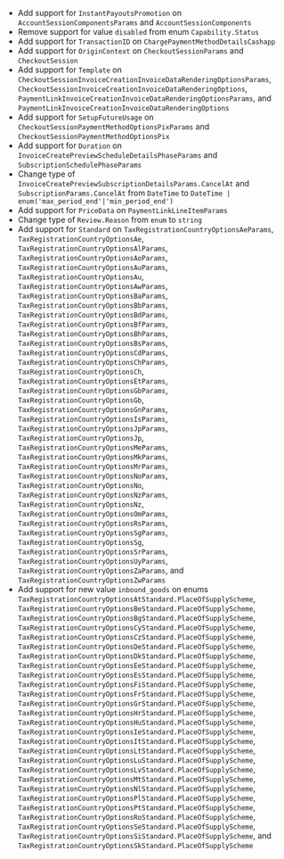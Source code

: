 * Add support for `InstantPayoutsPromotion` on `AccountSessionComponentsParams` and `AccountSessionComponents`
* Remove support for value `disabled` from enum `Capability.Status`
* Add support for `TransactionID` on `ChargePaymentMethodDetailsCashapp`
* Add support for `OriginContext` on `CheckoutSessionParams` and `CheckoutSession`
* Add support for `Template` on `CheckoutSessionInvoiceCreationInvoiceDataRenderingOptionsParams`, `CheckoutSessionInvoiceCreationInvoiceDataRenderingOptions`, `PaymentLinkInvoiceCreationInvoiceDataRenderingOptionsParams`, and `PaymentLinkInvoiceCreationInvoiceDataRenderingOptions`
* Add support for `SetupFutureUsage` on `CheckoutSessionPaymentMethodOptionsPixParams` and `CheckoutSessionPaymentMethodOptionsPix`
* Add support for `Duration` on `InvoiceCreatePreviewScheduleDetailsPhaseParams` and `SubscriptionSchedulePhaseParams`
* Change type of `InvoiceCreatePreviewSubscriptionDetailsParams.CancelAt` and `SubscriptionParams.CancelAt` from `DateTime` to `DateTime | enum('max_period_end'|'min_period_end')`
* Add support for `PriceData` on `PaymentLinkLineItemParams`
* Change type of `Review.Reason` from `enum` to `string`
* Add support for `Standard` on `TaxRegistrationCountryOptionsAeParams`, `TaxRegistrationCountryOptionsAe`, `TaxRegistrationCountryOptionsAlParams`, `TaxRegistrationCountryOptionsAoParams`, `TaxRegistrationCountryOptionsAuParams`, `TaxRegistrationCountryOptionsAu`, `TaxRegistrationCountryOptionsAwParams`, `TaxRegistrationCountryOptionsBaParams`, `TaxRegistrationCountryOptionsBbParams`, `TaxRegistrationCountryOptionsBdParams`, `TaxRegistrationCountryOptionsBfParams`, `TaxRegistrationCountryOptionsBhParams`, `TaxRegistrationCountryOptionsBsParams`, `TaxRegistrationCountryOptionsCdParams`, `TaxRegistrationCountryOptionsChParams`, `TaxRegistrationCountryOptionsCh`, `TaxRegistrationCountryOptionsEtParams`, `TaxRegistrationCountryOptionsGbParams`, `TaxRegistrationCountryOptionsGb`, `TaxRegistrationCountryOptionsGnParams`, `TaxRegistrationCountryOptionsIsParams`, `TaxRegistrationCountryOptionsJpParams`, `TaxRegistrationCountryOptionsJp`, `TaxRegistrationCountryOptionsMeParams`, `TaxRegistrationCountryOptionsMkParams`, `TaxRegistrationCountryOptionsMrParams`, `TaxRegistrationCountryOptionsNoParams`, `TaxRegistrationCountryOptionsNo`, `TaxRegistrationCountryOptionsNzParams`, `TaxRegistrationCountryOptionsNz`, `TaxRegistrationCountryOptionsOmParams`, `TaxRegistrationCountryOptionsRsParams`, `TaxRegistrationCountryOptionsSgParams`, `TaxRegistrationCountryOptionsSg`, `TaxRegistrationCountryOptionsSrParams`, `TaxRegistrationCountryOptionsUyParams`, `TaxRegistrationCountryOptionsZaParams`, and `TaxRegistrationCountryOptionsZwParams`
* Add support for new value `inbound_goods` on enums `TaxRegistrationCountryOptionsAtStandard.PlaceOfSupplyScheme`, `TaxRegistrationCountryOptionsBeStandard.PlaceOfSupplyScheme`, `TaxRegistrationCountryOptionsBgStandard.PlaceOfSupplyScheme`, `TaxRegistrationCountryOptionsCyStandard.PlaceOfSupplyScheme`, `TaxRegistrationCountryOptionsCzStandard.PlaceOfSupplyScheme`, `TaxRegistrationCountryOptionsDeStandard.PlaceOfSupplyScheme`, `TaxRegistrationCountryOptionsDkStandard.PlaceOfSupplyScheme`, `TaxRegistrationCountryOptionsEeStandard.PlaceOfSupplyScheme`, `TaxRegistrationCountryOptionsEsStandard.PlaceOfSupplyScheme`, `TaxRegistrationCountryOptionsFiStandard.PlaceOfSupplyScheme`, `TaxRegistrationCountryOptionsFrStandard.PlaceOfSupplyScheme`, `TaxRegistrationCountryOptionsGrStandard.PlaceOfSupplyScheme`, `TaxRegistrationCountryOptionsHrStandard.PlaceOfSupplyScheme`, `TaxRegistrationCountryOptionsHuStandard.PlaceOfSupplyScheme`, `TaxRegistrationCountryOptionsIeStandard.PlaceOfSupplyScheme`, `TaxRegistrationCountryOptionsItStandard.PlaceOfSupplyScheme`, `TaxRegistrationCountryOptionsLtStandard.PlaceOfSupplyScheme`, `TaxRegistrationCountryOptionsLuStandard.PlaceOfSupplyScheme`, `TaxRegistrationCountryOptionsLvStandard.PlaceOfSupplyScheme`, `TaxRegistrationCountryOptionsMtStandard.PlaceOfSupplyScheme`, `TaxRegistrationCountryOptionsNlStandard.PlaceOfSupplyScheme`, `TaxRegistrationCountryOptionsPlStandard.PlaceOfSupplyScheme`, `TaxRegistrationCountryOptionsPtStandard.PlaceOfSupplyScheme`, `TaxRegistrationCountryOptionsRoStandard.PlaceOfSupplyScheme`, `TaxRegistrationCountryOptionsSeStandard.PlaceOfSupplyScheme`, `TaxRegistrationCountryOptionsSiStandard.PlaceOfSupplyScheme`, and `TaxRegistrationCountryOptionsSkStandard.PlaceOfSupplyScheme`